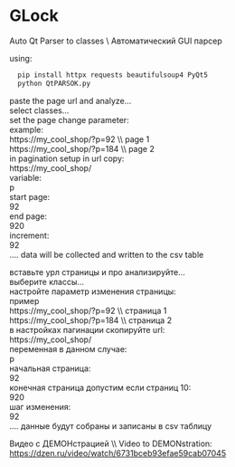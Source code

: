 # GLock
Auto Qt Parser to classes \ Автоматический GUI парсер

using:
 ```bash
   pip install httpx requests beautifulsoup4 PyQt5
   python QtPARSOK.py
 ```
paste the page url and analyze...<br>
select classes...<br>
set the page change parameter:<br>
example:<br>
https://my_cool_shop/?p=92   \\\ page 1<br>
https://my_cool_shop/?p=184   \\\ page 2<br>
in pagination setup in url copy:<br>
https://my_cool_shop/<br>
variable:<br>
p<br>
start page:<br>
92<br>
end page:<br>
920<br>
increment:<br>
92<br>
....
data will be collected and written to the csv table<br>


вставьте урл страницы и про анализируйте...<br>
выберите классы...<br>
настройте параметр изменения страницы:<br>
пример<br>
https://my_cool_shop/?p=92   \\\ страница 1<br>
https://my_cool_shop/?p=184   \\\ страница 2<br>
в настройках пагинации скопируйте url:<br>
https://my_cool_shop/<br>
переменная в данном случае:<br>
p<br>
начальная страница:<br>
92<br>
конечная страница допустим если страниц 10:<br>
920<br>
шаг изменения:<br>
92<br>
....
данные будут собраны и записаны в csv таблицу<br>

Видео с ДЕМОНстрацией \\\ Video to DEMONstration:<br>
<a text=link>https://dzen.ru/video/watch/6731bceb93efae59cab07045</a><br>
